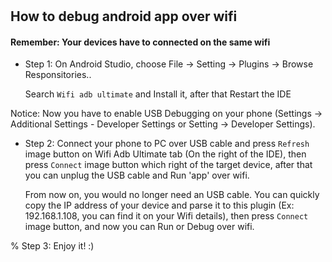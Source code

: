 # 

## How to debug android app over wifi 

#### Remember: Your devices have to connected on the same wifi 

* Step 1: On Android Studio, choose File -> Setting -> Plugins -> Browse Responsitories..

  Search `Wifi adb ultimate` and Install it, after that Restart the IDE

Notice: Now you have to enable USB Debugging  on your phone (Settings -> Additional Settings - Developer Settings or Setting -> Developer Settings).

* Step 2: Connect your phone to PC over USB cable and press `Refresh` image button on Wifi Adb Ultimate tab (On the right of the IDE), then press `Connect` image button which right of the target device, after that you can unplug the USB cable and Run 'app' over wifi. 

  From now on, you would no longer need an USB cable. You can quickly copy the IP address of your device and parse it to this plugin (Ex: 192.168.1.108, you can find it on your Wifi details), then press `Connect` image button, and now you can Run or Debug over wifi.

% Step 3: Enjoy it! :)
